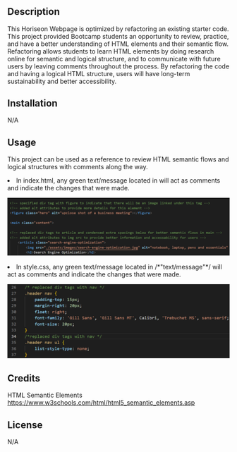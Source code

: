 # <Horiseon-Optimized-Search-Engine>

## Description
This Horiseon Webpage is optimized by refactoring an existing starter code. This project provided Bootcamp students an opportunity to review, practice, and have a better understanding of HTML elements and their semantic flow. Refactoring allows students to learn HTML elements by doing research online for semantic and logical structure, and to communicate with future users by leaving comments throughout the process. By refactoring the code and having a logical HTML structure, users will have long-term sustainability and better accessibility. 

## Installation
N/A

## Usage
This project can be used as a reference to review HTML semantic flows and logical structures with comments along the way. 

<li> In index.html, any green text/message located in <!- -!> will act as comments and indicate the changes that were made. </li>

![alt=Descriptive-Comment-Example-Screenshot-Index](assets/images/Descriptive-Comment-Examples.png)
<li> In style.css, any green text/message located in /*"text/message"*/ will act as comments and indicate the changes that were made. </li>

![alt=Descriptive-Comment-Example-Screenshot-Stylesheet](assets/images/Descriptive-Comment-Examples-Stylesheet.png)

## Credits
HTML Semantic Elements
https://www.w3schools.com/html/html5_semantic_elements.asp

## License
N/A



